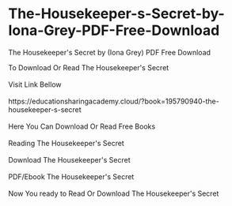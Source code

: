 # The-Housekeeper-s-Secret-by-Iona-Grey-PDF-Free-Download
The Housekeeper's Secret by (Iona Grey) PDF Free Download
<div>To Download Or Read The Housekeeper's Secret</div>
<div>&nbsp;</div>
<div>Visit Link Bellow</div>
<div>&nbsp;</div>
<div>https://educationsharingacademy.cloud/?book=195790940-the-housekeeper-s-secret</div>
<div>&nbsp;</div>
<div>Here You Can Download Or Read Free Books</div>
<div>&nbsp;</div>
<div>Reading The Housekeeper's Secret</div>
<div>&nbsp;</div>
<div>Download The Housekeeper's Secret</div>
<div>&nbsp;</div>
<div>PDF/Ebook The Housekeeper's Secret</div>
<div>&nbsp;</div>
<div>Now You ready to Read Or Download The Housekeeper's Secret</div>
<div>&nbsp;</div>
